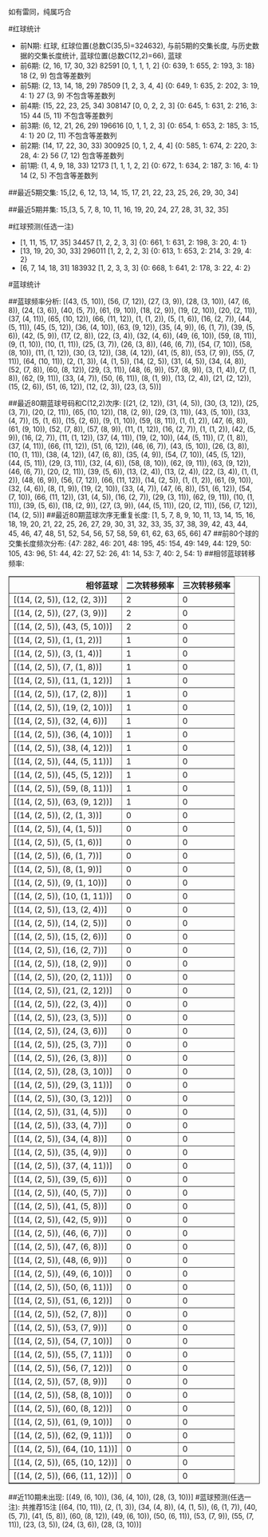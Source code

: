 <!-- 
.. title: 大乐透17036期(2017-04-01)数据分析报告
.. slug: dlott-17036-2017-04-01-report
.. date: 2017-04-02 08:00:00 UTC+08:00
.. tags: Lottery
.. link: 
.. description: 
.. type: text
-->

如有雷同，纯属巧合

<!-- TEASER_END-->

#红球统计

- 前N期: 红球, 红球位置(总数C(35,5)=324632), 与前5期的交集长度, 与历史数据的交集长度统计, 蓝球位置(总数C(12,2)=66), 蓝球
- 前6期: (2, 16, 17, 30, 32) 82591 [0, 1, 1, 1, 2] {0: 639, 1: 655, 2: 193, 3: 18} 18 (2, 9) 包含等差数列
- 前5期: (2, 13, 14, 18, 29) 78509 [1, 2, 3, 4, 4] {0: 649, 1: 635, 2: 202, 3: 19, 4: 1} 27 (3, 9) 不包含等差数列
- 前4期: (15, 22, 23, 25, 34) 308147 [0, 0, 2, 2, 3] {0: 645, 1: 631, 2: 216, 3: 15} 44 (5, 11) 不包含等差数列
- 前3期: (6, 12, 21, 26, 29) 196616 [0, 1, 1, 2, 3] {0: 654, 1: 653, 2: 185, 3: 15, 4: 1} 20 (2, 11) 不包含等差数列
- 前2期: (14, 17, 22, 30, 33) 300925 [0, 1, 2, 4, 4] {0: 585, 1: 674, 2: 220, 3: 28, 4: 2} 56 (7, 12) 包含等差数列
- 前1期: (1, 4, 9, 18, 33) 12173 [1, 1, 1, 2, 2] {0: 672, 1: 634, 2: 187, 3: 16, 4: 1} 14 (2, 5) 不包含等差数列

##最近5期交集:
15,[2, 6, 12, 13, 14, 15, 17, 21, 22, 23, 25, 26, 29, 30, 34]

##最近5期并集:
15,[3, 5, 7, 8, 10, 11, 16, 19, 20, 24, 27, 28, 31, 32, 35]

#红球预测(任选一注)

- [1, 11, 15, 17, 35] 34457 [1, 2, 2, 3, 3] {0: 661, 1: 631, 2: 198, 3: 20, 4: 1}
- [13, 19, 20, 30, 33] 296011 [1, 2, 2, 2, 3] {0: 613, 1: 653, 2: 214, 3: 29, 4: 2}
- [6, 7, 14, 18, 31] 183932 [1, 2, 3, 3, 3] {0: 668, 1: 641, 2: 178, 3: 22, 4: 2}

#蓝球统计

##蓝球频率分析:
[(43, (5, 10)), (56, (7, 12)), (27, (3, 9)), (28, (3, 10)), (47, (6, 8)), (24, (3, 6)), (40, (5, 7)), (61, (9, 10)), (18, (2, 9)), (19, (2, 10)), (20, (2, 11)), (37, (4, 11)), (65, (10, 12)), (66, (11, 12)), (1, (1, 2)), (5, (1, 6)), (16, (2, 7)), (44, (5, 11)), (45, (5, 12)), (36, (4, 10)), (63, (9, 12)), (35, (4, 9)), (6, (1, 7)), (39, (5, 6)), (42, (5, 9)), (17, (2, 8)), (22, (3, 4)), (32, (4, 6)), (49, (6, 10)), (59, (8, 11)), (9, (1, 10)), (10, (1, 11)), (25, (3, 7)), (26, (3, 8)), (46, (6, 7)), (54, (7, 10)), (58, (8, 10)), (11, (1, 12)), (30, (3, 12)), (38, (4, 12)), (41, (5, 8)), (53, (7, 9)), (55, (7, 11)), (64, (10, 11)), (2, (1, 3)), (4, (1, 5)), (14, (2, 5)), (31, (4, 5)), (34, (4, 8)), (52, (7, 8)), (60, (8, 12)), (29, (3, 11)), (48, (6, 9)), (57, (8, 9)), (3, (1, 4)), (7, (1, 8)), (62, (9, 11)), (33, (4, 7)), (50, (6, 11)), (8, (1, 9)), (13, (2, 4)), (21, (2, 12)), (15, (2, 6)), (51, (6, 12)), (12, (2, 3)), (23, (3, 5))]

##最近80期蓝球号码和C(12,2)次序:
 [(21, (2, 12)), (31, (4, 5)), (30, (3, 12)), (25, (3, 7)), (20, (2, 11)), (65, (10, 12)), (18, (2, 9)), (29, (3, 11)), (43, (5, 10)), (33, (4, 7)), (5, (1, 6)), (15, (2, 6)), (9, (1, 10)), (59, (8, 11)), (1, (1, 2)), (47, (6, 8)), (61, (9, 10)), (52, (7, 8)), (57, (8, 9)), (11, (1, 12)), (16, (2, 7)), (1, (1, 2)), (42, (5, 9)), (16, (2, 7)), (11, (1, 12)), (37, (4, 11)), (19, (2, 10)), (44, (5, 11)), (7, (1, 8)), (37, (4, 11)), (66, (11, 12)), (51, (6, 12)), (46, (6, 7)), (43, (5, 10)), (26, (3, 8)), (10, (1, 11)), (38, (4, 12)), (47, (6, 8)), (35, (4, 9)), (54, (7, 10)), (45, (5, 12)), (44, (5, 11)), (29, (3, 11)), (32, (4, 6)), (58, (8, 10)), (62, (9, 11)), (63, (9, 12)), (46, (6, 7)), (20, (2, 11)), (39, (5, 6)), (13, (2, 4)), (13, (2, 4)), (22, (3, 4)), (1, (1, 2)), (48, (6, 9)), (56, (7, 12)), (66, (11, 12)), (14, (2, 5)), (1, (1, 2)), (61, (9, 10)), (32, (4, 6)), (8, (1, 9)), (19, (2, 10)), (33, (4, 7)), (47, (6, 8)), (51, (6, 12)), (54, (7, 10)), (66, (11, 12)), (31, (4, 5)), (16, (2, 7)), (29, (3, 11)), (62, (9, 11)), (10, (1, 11)), (39, (5, 6)), (18, (2, 9)), (27, (3, 9)), (44, (5, 11)), (20, (2, 11)), (56, (7, 12)), (14, (2, 5))]
##最近80期蓝球次序无重复长度:
 [1, 5, 7, 8, 9, 10, 11, 13, 14, 15, 16, 18, 19, 20, 21, 22, 25, 26, 27, 29, 30, 31, 32, 33, 35, 37, 38, 39, 42, 43, 44, 45, 46, 47, 48, 51, 52, 54, 56, 57, 58, 59, 61, 62, 63, 65, 66] 47
##前80个球的交集长度频次分布:
{47: 282, 46: 201, 48: 195, 45: 154, 49: 149, 44: 129, 50: 105, 43: 96, 51: 44, 42: 27, 52: 26, 41: 14, 53: 7, 40: 2, 54: 1}
##相邻蓝球转移频率:
 <table border="1" class="table table-striped dataframe">
  <thead>
    <tr style="text-align: right;">
      <th>相邻蓝球</th>
      <th>二次转移频率</th>
      <th>三次转移频率</th>
    </tr>
  </thead>
  <tbody>
    <tr>
      <td>[(14, (2, 5)), (12, (2, 3))]</td>
      <td>2</td>
      <td>0</td>
    </tr>
    <tr>
      <td>[(14, (2, 5)), (27, (3, 9))]</td>
      <td>2</td>
      <td>0</td>
    </tr>
    <tr>
      <td>[(14, (2, 5)), (43, (5, 10))]</td>
      <td>2</td>
      <td>0</td>
    </tr>
    <tr>
      <td>[(14, (2, 5)), (1, (1, 2))]</td>
      <td>1</td>
      <td>0</td>
    </tr>
    <tr>
      <td>[(14, (2, 5)), (3, (1, 4))]</td>
      <td>1</td>
      <td>0</td>
    </tr>
    <tr>
      <td>[(14, (2, 5)), (7, (1, 8))]</td>
      <td>1</td>
      <td>0</td>
    </tr>
    <tr>
      <td>[(14, (2, 5)), (11, (1, 12))]</td>
      <td>1</td>
      <td>0</td>
    </tr>
    <tr>
      <td>[(14, (2, 5)), (17, (2, 8))]</td>
      <td>1</td>
      <td>0</td>
    </tr>
    <tr>
      <td>[(14, (2, 5)), (19, (2, 10))]</td>
      <td>1</td>
      <td>0</td>
    </tr>
    <tr>
      <td>[(14, (2, 5)), (32, (4, 6))]</td>
      <td>1</td>
      <td>0</td>
    </tr>
    <tr>
      <td>[(14, (2, 5)), (36, (4, 10))]</td>
      <td>1</td>
      <td>0</td>
    </tr>
    <tr>
      <td>[(14, (2, 5)), (38, (4, 12))]</td>
      <td>1</td>
      <td>0</td>
    </tr>
    <tr>
      <td>[(14, (2, 5)), (44, (5, 11))]</td>
      <td>1</td>
      <td>0</td>
    </tr>
    <tr>
      <td>[(14, (2, 5)), (45, (5, 12))]</td>
      <td>1</td>
      <td>0</td>
    </tr>
    <tr>
      <td>[(14, (2, 5)), (59, (8, 11))]</td>
      <td>1</td>
      <td>0</td>
    </tr>
    <tr>
      <td>[(14, (2, 5)), (63, (9, 12))]</td>
      <td>1</td>
      <td>0</td>
    </tr>
    <tr>
      <td>[(14, (2, 5)), (2, (1, 3))]</td>
      <td>0</td>
      <td>0</td>
    </tr>
    <tr>
      <td>[(14, (2, 5)), (4, (1, 5))]</td>
      <td>0</td>
      <td>0</td>
    </tr>
    <tr>
      <td>[(14, (2, 5)), (5, (1, 6))]</td>
      <td>0</td>
      <td>0</td>
    </tr>
    <tr>
      <td>[(14, (2, 5)), (6, (1, 7))]</td>
      <td>0</td>
      <td>0</td>
    </tr>
    <tr>
      <td>[(14, (2, 5)), (8, (1, 9))]</td>
      <td>0</td>
      <td>0</td>
    </tr>
    <tr>
      <td>[(14, (2, 5)), (9, (1, 10))]</td>
      <td>0</td>
      <td>0</td>
    </tr>
    <tr>
      <td>[(14, (2, 5)), (10, (1, 11))]</td>
      <td>0</td>
      <td>0</td>
    </tr>
    <tr>
      <td>[(14, (2, 5)), (13, (2, 4))]</td>
      <td>0</td>
      <td>0</td>
    </tr>
    <tr>
      <td>[(14, (2, 5)), (14, (2, 5))]</td>
      <td>0</td>
      <td>0</td>
    </tr>
    <tr>
      <td>[(14, (2, 5)), (15, (2, 6))]</td>
      <td>0</td>
      <td>0</td>
    </tr>
    <tr>
      <td>[(14, (2, 5)), (16, (2, 7))]</td>
      <td>0</td>
      <td>0</td>
    </tr>
    <tr>
      <td>[(14, (2, 5)), (18, (2, 9))]</td>
      <td>0</td>
      <td>0</td>
    </tr>
    <tr>
      <td>[(14, (2, 5)), (20, (2, 11))]</td>
      <td>0</td>
      <td>0</td>
    </tr>
    <tr>
      <td>[(14, (2, 5)), (21, (2, 12))]</td>
      <td>0</td>
      <td>0</td>
    </tr>
    <tr>
      <td>[(14, (2, 5)), (22, (3, 4))]</td>
      <td>0</td>
      <td>0</td>
    </tr>
    <tr>
      <td>[(14, (2, 5)), (23, (3, 5))]</td>
      <td>0</td>
      <td>0</td>
    </tr>
    <tr>
      <td>[(14, (2, 5)), (24, (3, 6))]</td>
      <td>0</td>
      <td>0</td>
    </tr>
    <tr>
      <td>[(14, (2, 5)), (25, (3, 7))]</td>
      <td>0</td>
      <td>0</td>
    </tr>
    <tr>
      <td>[(14, (2, 5)), (26, (3, 8))]</td>
      <td>0</td>
      <td>0</td>
    </tr>
    <tr>
      <td>[(14, (2, 5)), (28, (3, 10))]</td>
      <td>0</td>
      <td>0</td>
    </tr>
    <tr>
      <td>[(14, (2, 5)), (29, (3, 11))]</td>
      <td>0</td>
      <td>0</td>
    </tr>
    <tr>
      <td>[(14, (2, 5)), (30, (3, 12))]</td>
      <td>0</td>
      <td>0</td>
    </tr>
    <tr>
      <td>[(14, (2, 5)), (31, (4, 5))]</td>
      <td>0</td>
      <td>0</td>
    </tr>
    <tr>
      <td>[(14, (2, 5)), (33, (4, 7))]</td>
      <td>0</td>
      <td>0</td>
    </tr>
    <tr>
      <td>[(14, (2, 5)), (34, (4, 8))]</td>
      <td>0</td>
      <td>0</td>
    </tr>
    <tr>
      <td>[(14, (2, 5)), (35, (4, 9))]</td>
      <td>0</td>
      <td>0</td>
    </tr>
    <tr>
      <td>[(14, (2, 5)), (37, (4, 11))]</td>
      <td>0</td>
      <td>0</td>
    </tr>
    <tr>
      <td>[(14, (2, 5)), (39, (5, 6))]</td>
      <td>0</td>
      <td>0</td>
    </tr>
    <tr>
      <td>[(14, (2, 5)), (40, (5, 7))]</td>
      <td>0</td>
      <td>0</td>
    </tr>
    <tr>
      <td>[(14, (2, 5)), (41, (5, 8))]</td>
      <td>0</td>
      <td>0</td>
    </tr>
    <tr>
      <td>[(14, (2, 5)), (42, (5, 9))]</td>
      <td>0</td>
      <td>0</td>
    </tr>
    <tr>
      <td>[(14, (2, 5)), (46, (6, 7))]</td>
      <td>0</td>
      <td>0</td>
    </tr>
    <tr>
      <td>[(14, (2, 5)), (47, (6, 8))]</td>
      <td>0</td>
      <td>0</td>
    </tr>
    <tr>
      <td>[(14, (2, 5)), (48, (6, 9))]</td>
      <td>0</td>
      <td>0</td>
    </tr>
    <tr>
      <td>[(14, (2, 5)), (49, (6, 10))]</td>
      <td>0</td>
      <td>0</td>
    </tr>
    <tr>
      <td>[(14, (2, 5)), (50, (6, 11))]</td>
      <td>0</td>
      <td>0</td>
    </tr>
    <tr>
      <td>[(14, (2, 5)), (51, (6, 12))]</td>
      <td>0</td>
      <td>0</td>
    </tr>
    <tr>
      <td>[(14, (2, 5)), (52, (7, 8))]</td>
      <td>0</td>
      <td>0</td>
    </tr>
    <tr>
      <td>[(14, (2, 5)), (53, (7, 9))]</td>
      <td>0</td>
      <td>0</td>
    </tr>
    <tr>
      <td>[(14, (2, 5)), (54, (7, 10))]</td>
      <td>0</td>
      <td>0</td>
    </tr>
    <tr>
      <td>[(14, (2, 5)), (55, (7, 11))]</td>
      <td>0</td>
      <td>0</td>
    </tr>
    <tr>
      <td>[(14, (2, 5)), (56, (7, 12))]</td>
      <td>0</td>
      <td>0</td>
    </tr>
    <tr>
      <td>[(14, (2, 5)), (57, (8, 9))]</td>
      <td>0</td>
      <td>0</td>
    </tr>
    <tr>
      <td>[(14, (2, 5)), (58, (8, 10))]</td>
      <td>0</td>
      <td>0</td>
    </tr>
    <tr>
      <td>[(14, (2, 5)), (60, (8, 12))]</td>
      <td>0</td>
      <td>0</td>
    </tr>
    <tr>
      <td>[(14, (2, 5)), (61, (9, 10))]</td>
      <td>0</td>
      <td>0</td>
    </tr>
    <tr>
      <td>[(14, (2, 5)), (62, (9, 11))]</td>
      <td>0</td>
      <td>0</td>
    </tr>
    <tr>
      <td>[(14, (2, 5)), (64, (10, 11))]</td>
      <td>0</td>
      <td>0</td>
    </tr>
    <tr>
      <td>[(14, (2, 5)), (65, (10, 12))]</td>
      <td>0</td>
      <td>0</td>
    </tr>
    <tr>
      <td>[(14, (2, 5)), (66, (11, 12))]</td>
      <td>0</td>
      <td>0</td>
    </tr>
  </tbody>
</table>
##近110期未出现:
 [(49, (6, 10)), (36, (4, 10)), (28, (3, 10))]
#蓝球预测(任选一注):
共推荐15注
 [(64, (10, 11)), (2, (1, 3)), (34, (4, 8)), (4, (1, 5)), (6, (1, 7)), (40, (5, 7)), (41, (5, 8)), (60, (8, 12)), (49, (6, 10)), (50, (6, 11)), (53, (7, 9)), (55, (7, 11)), (23, (3, 5)), (24, (3, 6)), (28, (3, 10))]

